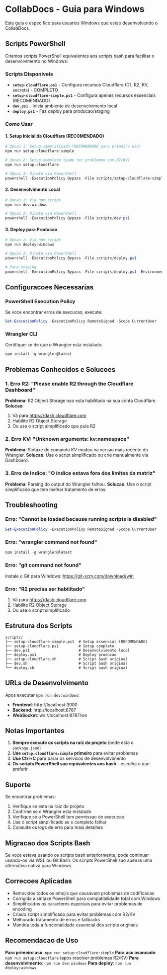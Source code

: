 # CollabDocs - Guia para Windows

Este guia e especifico para usuarios Windows que estao desenvolvendo o CollabDocs.

## Scripts PowerShell

Criamos scripts PowerShell equivalentes aos scripts bash para facilitar o desenvolvimento no Windows:

### Scripts Disponiveis

- **`setup-cloudflare.ps1`** - Configura recursos Cloudflare (D1, R2, KV, secrets) - COMPLETO
- **`setup-cloudflare-simple.ps1`** - Configura apenas recursos essenciais (RECOMENDADO)
- **`dev.ps1`** - Inicia ambiente de desenvolvimento local
- **`deploy.ps1`** - Faz deploy para producao/staging

### Como Usar

#### 1. Setup Inicial da Cloudflare (RECOMENDADO)
```powershell
# Opcao 1: Setup simplificado (RECOMENDADO para primeiro uso)
npm run setup:cloudflare:simple

# Opcao 2: Setup completo (pode ter problemas com R2/KV)
npm run setup:cloudflare

# Opcao 3: Direto via PowerShell
powershell -ExecutionPolicy Bypass -File scripts/setup-cloudflare-simple.ps1
```

#### 2. Desenvolvimento Local
```powershell
# Opcao 1: Via npm script
npm run dev:windows

# Opcao 2: Direto via PowerShell
powershell -ExecutionPolicy Bypass -File scripts/dev.ps1
```

#### 3. Deploy para Producao
```powershell
# Opcao 1: Via npm script
npm run deploy:windows

# Opcao 2: Direto via PowerShell
powershell -ExecutionPolicy Bypass -File scripts/deploy.ps1

# Para staging
powershell -ExecutionPolicy Bypass -File scripts/deploy.ps1 -Environment staging
```

## Configuracoes Necessarias

### PowerShell Execution Policy
Se voce encontrar erros de execucao, execute:
```powershell
Set-ExecutionPolicy -ExecutionPolicy RemoteSigned -Scope CurrentUser
```

### Wrangler CLI
Certifique-se de que o Wrangler esta instalado:
```powershell
npm install -g wrangler@latest
```

## Problemas Conhecidos e Solucoes

### 1. Erro R2: "Please enable R2 through the Cloudflare Dashboard"
**Problema**: R2 Object Storage nao esta habilitado na sua conta Cloudflare.
**Solucao**: 
1. Vá para https://dash.cloudflare.com
2. Habilite R2 Object Storage
3. Ou use o script simplificado que pula R2

### 2. Erro KV: "Unknown arguments: kv:namespace"
**Problema**: Sintaxe do comando KV mudou na versao mais recente do Wrangler.
**Solucao**: Use o script simplificado ou crie manualmente via Dashboard.

### 3. Erro de Indice: "O índice estava fora dos limites da matriz"
**Problema**: Parsing do output do Wrangler falhou.
**Solucao**: Use o script simplificado que tem melhor tratamento de erros.

## Troubleshooting

### Erro: "Cannot be loaded because running scripts is disabled"
```powershell
Set-ExecutionPolicy -ExecutionPolicy RemoteSigned -Scope CurrentUser
```

### Erro: "wrangler command not found"
```powershell
npm install -g wrangler@latest
```

### Erro: "git command not found"
Instale o Git para Windows: https://git-scm.com/download/win

### Erro: "R2 precisa ser habilitado"
1. Vá para https://dash.cloudflare.com
2. Habilite R2 Object Storage
3. Ou use o script simplificado

## Estrutura dos Scripts

```
scripts/
├── setup-cloudflare-simple.ps1  # Setup essencial (RECOMENDADO)
├── setup-cloudflare.ps1         # Setup completo
├── dev.ps1                      # Desenvolvimento local
├── deploy.ps1                   # Deploy producao
├── setup-cloudflare.sh          # Script bash original
├── dev.sh                       # Script bash original
└── deploy.sh                    # Script bash original
```

## URLs de Desenvolvimento

Apos executar `npm run dev:windows`:
- **Frontend**: http://localhost:3000
- **Backend**: http://localhost:8787
- **WebSocket**: ws://localhost:8787/ws

## Notas Importantes

1. **Sempre execute os scripts na raiz do projeto** (onde esta o `package.json`)
2. **Use `setup:cloudflare:simple` primeiro** para evitar problemas
3. **Use Ctrl+C** para parar os servicos de desenvolvimento
4. **Os scripts PowerShell sao equivalentes aos bash** - escolha o que preferir

## Suporte

Se encontrar problemas:
1. Verifique se esta na raiz do projeto
2. Confirme se o Wrangler esta instalado
3. Verifique se o PowerShell tem permissao de execucao
4. Use o script simplificado se o completo falhar
5. Consulte os logs de erro para mais detalhes

## Migracao dos Scripts Bash

Se voce estava usando os scripts bash anteriormente, pode continuar usando-os via WSL ou Git Bash. Os scripts PowerShell sao apenas uma alternativa nativa para Windows.

## Correcoes Aplicadas

- Removidos todos os emojis que causavam problemas de codificacao
- Corrigida a sintaxe PowerShell para compatibilidade total com Windows
- Simplificados os caracteres especiais para evitar problemas de encoding
- Criado script simplificado para evitar problemas com R2/KV
- Melhorado tratamento de erros e fallbacks
- Mantida toda a funcionalidade essencial dos scripts originais

## Recomendacao de Uso

**Para primeiro uso**: `npm run setup:cloudflare:simple`
**Para uso avancado**: `npm run setup:cloudflare` (apos resolver problemas R2/KV)
**Para desenvolvimento**: `npm run dev:windows`
**Para deploy**: `npm run deploy:windows`
